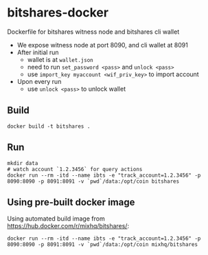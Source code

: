 # bitshares-docker
Dockerfile for bitshares witness node and bitshares cli wallet

- We expose witness node at port 8090, and cli wallet at 8091
- After initial run
  - wallet is at `wallet.json`
  - need to run `set_password <pass>` and `unlock <pass>`
  - use `import_key myaccount <wif_priv_key>` to import account
- Upon every run
  - use `unlock <pass>` to unlock wallet

## Build

```
docker build -t bitshares .
```

## Run

```
mkdir data
# watch account `1.2.3456` for query actions
docker run --rm -itd --name ibts -e "track_account=1.2.3456" -p 8090:8090 -p 8091:8091 -v `pwd`/data:/opt/coin bitshares
```

## Using pre-built docker image

Using automated build image from <https://hub.docker.com/r/mixhq/bitshares/>:

```
docker run --rm -itd --name ibts -e "track_account=1.2.3456" -p 8090:8090 -p 8091:8091 -v `pwd`/data:/opt/coin mixhq/bitshares
```
